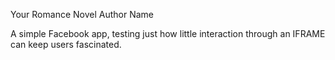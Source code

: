 Your Romance Novel Author Name

A simple Facebook app, testing just how little interaction through an IFRAME can keep users fascinated.